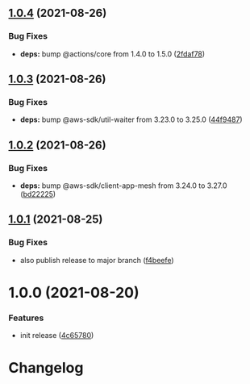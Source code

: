 ## [1.0.4](https://github.com/scribd/amazon-appmesh-virtual-router-action/compare/v1.0.3...v1.0.4) (2021-08-26)


### Bug Fixes

* **deps:** bump @actions/core from 1.4.0 to 1.5.0 ([2fdaf78](https://github.com/scribd/amazon-appmesh-virtual-router-action/commit/2fdaf78d75d999cec6868773c94d3853ec4f87c5))

## [1.0.3](https://github.com/scribd/amazon-appmesh-virtual-router-action/compare/v1.0.2...v1.0.3) (2021-08-26)


### Bug Fixes

* **deps:** bump @aws-sdk/util-waiter from 3.23.0 to 3.25.0 ([44f9487](https://github.com/scribd/amazon-appmesh-virtual-router-action/commit/44f9487104c8da4e19db7bb516ba1762204cfca7))

## [1.0.2](https://github.com/scribd/amazon-appmesh-virtual-router-action/compare/v1.0.1...v1.0.2) (2021-08-26)


### Bug Fixes

* **deps:** bump @aws-sdk/client-app-mesh from 3.24.0 to 3.27.0 ([bd22225](https://github.com/scribd/amazon-appmesh-virtual-router-action/commit/bd222258469de486f1a9310704de03d93ca3424d))

## [1.0.1](https://github.com/scribd/amazon-appmesh-virtual-router-action/compare/v1.0.0...v1.0.1) (2021-08-25)


### Bug Fixes

* also publish release to major branch ([f4beefe](https://github.com/scribd/amazon-appmesh-virtual-router-action/commit/f4beefeb7ca2c3dbcb8549afd5b10c42ecb4e5c5))

# 1.0.0 (2021-08-20)


### Features

* init release ([4c65780](https://github.com/scribd/amazon-appmesh-virtual-router-action/commit/4c65780b329a5f863d00d9226f3d13e5ff5a527d))

# Changelog
